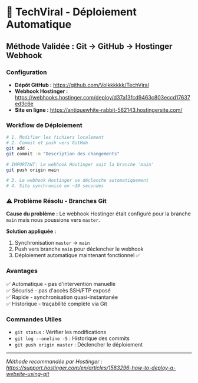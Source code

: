 # 🚀 TechViral - Déploiement Automatique

## Méthode Validée : Git → GitHub → Hostinger Webhook

### Configuration
- **Dépôt GitHub :** https://github.com/Volkkkkkk/TechViral
- **Webhook Hostinger :** https://webhooks.hostinger.com/deploy/d37a13fcd9463c803eccd17637ed3c6e
- **Site en ligne :** https://antiquewhite-rabbit-562143.hostingersite.com/

### Workflow de Déploiement
```bash
# 1. Modifier les fichiers localement
# 2. Commit et push vers GitHub
git add .
git commit -m "Description des changements"

# IMPORTANT: Le webhook Hostinger suit la branche 'main'
git push origin main

# 3. Le webhook Hostinger se déclenche automatiquement
# 4. Site synchronisé en ~10 secondes
```

### ⚠️ **Problème Résolu - Branches Git**
**Cause du problème :** Le webhook Hostinger était configuré pour la branche `main` mais nous poussions vers `master`.

**Solution appliquée :**
1. Synchronisation `master` → `main` 
2. Push vers branche `main` pour déclencher le webhook
3. Déploiement automatique maintenant fonctionnel ✅

### Avantages
✅ Automatique - pas d'intervention manuelle  
✅ Sécurisé - pas d'accès SSH/FTP exposé  
✅ Rapide - synchronisation quasi-instantanée  
✅ Historique - traçabilité complète via Git  

### Commandes Utiles
- `git status` : Vérifier les modifications
- `git log --oneline -5` : Historique des commits
- `git push origin master` : Déclencher le déploiement

---
*Méthode recommandée par Hostinger : https://support.hostinger.com/en/articles/1583296-how-to-deploy-a-website-using-git*